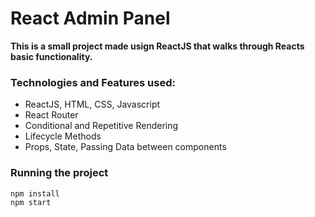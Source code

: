 # React Admin Panel

**This is a small project made usign ReactJS that walks through Reacts basic functionality.**

### Technologies and Features used:
       
- ReactJS, HTML, CSS, Javascript
- React Router
- Conditional and Repetitive Rendering
- Lifecycle Methods
- Props, State, Passing Data between components


### Running the project 

```
npm install
npm start
```
